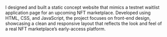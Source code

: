 I designed and built a static concept website that mimics a testnet waitlist application page for an upcoming NFT marketplace. Developed using HTML, CSS, and JavaScript, the project focuses on front-end design, showcasing a clean and responsive layout that reflects the look and feel of a real NFT marketplace’s early-access platform.
